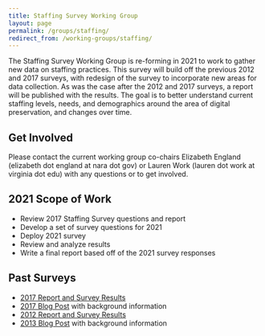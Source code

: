 ```yaml
---
title: Staffing Survey Working Group
layout: page
permalink: /groups/staffing/
redirect_from: /working-groups/staffing/
---
```


The Staffing Survey Working Group is re-forming in 2021 to work to gather new data on staffing practices. This survey will build off the previous 2012 and 2017 surveys, with redesign of the survey to incorporate new areas for data collection. As was the case after the 2012 and 2017 surveys, a report will be published with the results. The goal is to better understand current staffing levels, needs, and demographics around the area of digital preservation, and changes over time.

## Get Involved
Please contact the current working group co-chairs Elizabeth England (elizabeth dot england at nara dot gov) or Lauren Work (lauren dot work at virginia dot edu) with any questions or to get involved.

## 2021 Scope of Work
* Review 2017 Staffing Survey questions and report
* Develop a set of survey questions for 2021
* Deploy 2021 survey
* Review and analyze results
* Write a final report based off of the 2021 survey responses

## Past Surveys
* [2017 Report and Survey Results](https://osf.io/mbcxt/) 
* [2017 Blog Post](https://ndsa.org//2017/10/17/announcing-publication-of-the-ndsa-digital-preservation-staffing-survey-report.html) with background information
* [2012 Report and Survey Results](http://ndsa.org/documents/NDSA-Staffing-Survey-Report-Final122013.pdf)
* [2013 Blog Post](http://blogs.loc.gov/thesignal/2013/12/just-released-staffing-for-effective-digital-preservation-an-ndsa-report/) with background information

<!--Initiated within the [Standards and Practices Interest Group](http://ndsa.org/working-groups/standards-and-practices/) the Staffing Survey Working Group was established in November 2016 as a collaboration of interested NDSA members.  

The Staffing Survey Working Group is working to re-release a survey about staffing practices as a follow up to the NDSA 2012 Staffing Survey.  As was the case after the 2012 survey, a report will be published with the results.  The goal is to better understand current staffing levels and staffing needs around the area of digital preservation.  This work will also provide a set of data to compare with the 2012 survey results.-->  
<!--## Meeting Summaries
* October 2017: Published [2017 Staffing Survey Report](https://osf.io/3rcqk/) 
* June - September 2017: Writing report.
* April - May 2017: Analyzing survey results.  
* March 2017: Survey sent out.  Accepting responses until April 10, 2017.
* Feburary 21, 2017: Finalized questions that were remaining.  Documented lists to send to and identified who would send email.  
* February 7, 2017: Initial review of survey questions from 2012.  Began to identify groups to send survey to. 
* January 11, 2017: Set rough schedule.  Determined logistics for survey.  Discussed survey questions.
* November 21, 2016: Kick off meeting.  Discussed background of survey/report.  Discussed points of interest in paper to determine if changes are needed.--> 